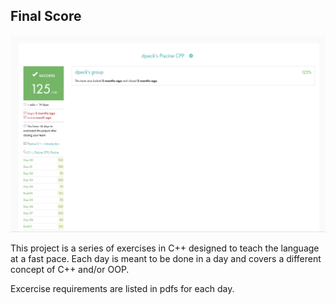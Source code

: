 <h2><strong>Final Score</strong></h2>

![Alt text](https://github.com/dylanmpeck/CPP-Piscine/blob/master/screenshots/score.png "CPP Piscine")

This project is a series of exercises in C++ designed to teach the language at a fast pace. Each day is meant to be done in a day and covers a different concept of C++ and/or OOP.

Excercise requirements are listed in pdfs for each day.
